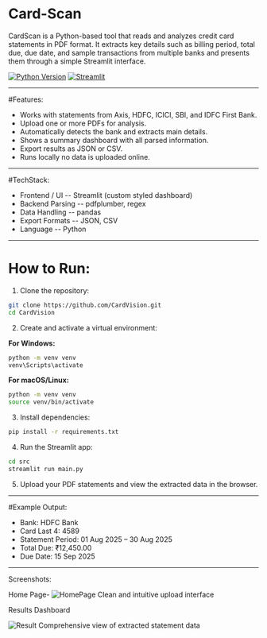 # Card-Scan
CardScan is a Python-based tool that reads and analyzes credit card statements in PDF format.
It extracts key details such as billing period, total due, due date, and sample transactions from multiple banks and presents them through a simple Streamlit interface.

[![Python Version](https://img.shields.io/badge/python-3.8%2B-blue.svg)](https://www.python.org/downloads/)
[![Streamlit](https://img.shields.io/badge/Streamlit-1.28+-FF4B4B.svg)](https://streamlit.io)
________________________________________________________________________________________________________________________________________________________________________
#Features:
- Works with statements from Axis, HDFC, ICICI, SBI, and IDFC First Bank.
- Upload one or more PDFs for analysis.
- Automatically detects the bank and extracts main details.
- Shows a summary dashboard with all parsed information.
- Export results as JSON or CSV.
- Runs locally  no data is uploaded online.
________________________________________________________________________________________________________________________________________________________________________
#TechStack:
- Frontend / UI -- Streamlit (custom styled dashboard)
- Backend Parsing -- pdfplumber, regex
- Data Handling -- pandas
- Export Formats -- JSON, CSV
- Language -- Python
________________________________________________________________________________________________________________________________________________________________________
# How to Run:
 1. Clone the repository:

```bash
git clone https://github.com/CardVision.git
cd CardVision
```

 2. Create and activate a virtual environment:

**For Windows:**
```bash
python -m venv venv
venv\Scripts\activate
```

**For macOS/Linux:**
```bash
python -m venv venv
source venv/bin/activate
```

 3. Install dependencies:

```bash
pip install -r requirements.txt
```

 4. Run the Streamlit app:

```bash
cd src
streamlit run main.py
```

 5. Upload your PDF statements and view the extracted data in the browser.
________________________________________________________________________________________________________________________________________________________________________
#Example Output:
- Bank: HDFC Bank
- Card Last 4: 4589
- Statement Period: 01 Aug 2025 – 30 Aug 2025
- Total Due: ₹12,450.00
- Due Date: 15 Sep 2025
________________________________________________________________________________________________________________________________________________________________________
Screenshots:

Home Page-
![HomePage](https://github.com/user-attachments/assets/1e630d41-fa12-4333-947d-3b2797d0c846)
Clean and intuitive upload interface

Results Dashboard

![Result](https://github.com/user-attachments/assets/ac79aedb-8951-4a89-8194-bff580c86896)
Comprehensive view of extracted statement data
